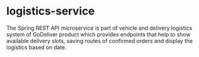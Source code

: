# logistics-service

The Spring REST API microservice is part of vehicle and delivery logistics system of GoDeliver product which provides endpoints that help to show available delivery slots, saving routes of confirmed orders and display the logistics based on date.
